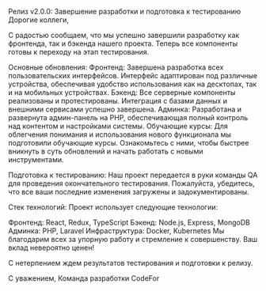 Релиз v2.0.0: Завершение разработки и подготовка к тестированию
Дорогие коллеги,

С радостью сообщаем, что мы успешно завершили разработку как фронтенда, так и бэкенда нашего проекта. Теперь все компоненты готовы к переходу на этап тестирования.

Основные обновления:
Фронтенд: Завершена разработка всех пользовательских интерфейсов. Интерфейс адаптирован под различные устройства, обеспечивая удобство использования как на десктопах, так и на мобильных устройствах.
Бэкенд: Все серверные компоненты реализованы и протестированы. Интеграция с базами данных и внешними сервисами успешно завершена.
Админка: Разработана и развернута админ-панель на PHP, обеспечивающая полный контроль над контентом и настройками системы.
Обучающие курсы:
Для облегчения понимания и использования нового функционала мы подготовили обучающие курсы. Ознакомьтесь с ними, чтобы быстрее вникнуть в суть обновлений и начать работать с новыми инструментами.

Подготовка к тестированию:
Наш проект передается в руки команды QA для проведения окончательного тестирования. Пожалуйста, убедитесь, что все ваши последние изменения загружены и задокументированы.

Стек технологий:
Проект использует следующие технологии:

Фронтенд: React, Redux, TypeScript
Бэкенд: Node.js, Express, MongoDB
Админка: PHP, Laravel
Инфраструктура: Docker, Kubernetes
Мы благодарим всех за упорную работу и стремление к совершенству. Ваш вклад невероятно ценен!

С нетерпением ждем результатов тестирования и подготовки к релизу.

С уважением,
Команда разработки CodeFor
